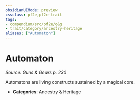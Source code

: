 ```yaml
---
obsidianUIMode: preview
cssclass: pf2e,pf2e-trait
tags:
- compendium/src/pf2e/g&g
- trait/category/ancestry-heritage
aliases: ["Automaton"]
---
```

# Automaton  
*Source: Guns & Gears p. 230*  

Automatons are living constructs sustained by a magical core.

- **Categories**: Ancestry & Heritage